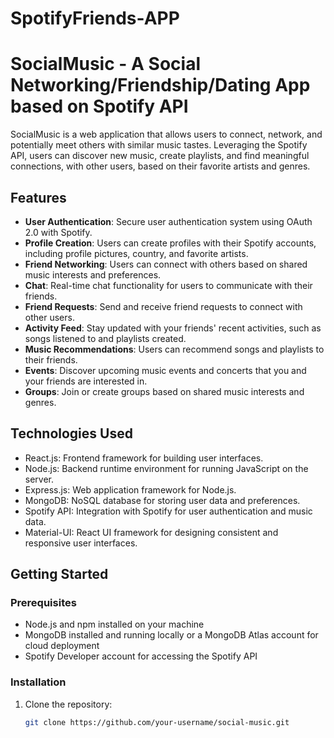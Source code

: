 # SpotifyFriends-APP
# SocialMusic - A Social Networking/Friendship/Dating App based on Spotify API

SocialMusic is a web application that allows users to connect, network, and potentially meet others with similar music tastes. Leveraging the Spotify API, users can discover new music, create playlists, and find meaningful connections, with other users, based on their favorite artists and genres.

## Features

- **User Authentication**: Secure user authentication system using OAuth 2.0 with Spotify.
- **Profile Creation**: Users can create profiles with their Spotify accounts, including profile pictures, country, and favorite artists.
- **Friend Networking**: Users can connect with others based on shared music interests and preferences.
- **Chat**: Real-time chat functionality for users to communicate with their friends.
- **Friend Requests**: Send and receive friend requests to connect with other users.
- **Activity Feed**: Stay updated with your friends' recent activities, such as songs listened to and playlists created.
- **Music Recommendations**: Users can recommend songs and playlists to their friends.
- **Events**: Discover upcoming music events and concerts that you and your friends are interested in.
- **Groups**: Join or create groups based on shared music interests and genres.

## Technologies Used

- React.js: Frontend framework for building user interfaces.
- Node.js: Backend runtime environment for running JavaScript on the server.
- Express.js: Web application framework for Node.js.
- MongoDB: NoSQL database for storing user data and preferences.
- Spotify API: Integration with Spotify for user authentication and music data.
- Material-UI: React UI framework for designing consistent and responsive user interfaces.

## Getting Started

### Prerequisites

- Node.js and npm installed on your machine
- MongoDB installed and running locally or a MongoDB Atlas account for cloud deployment
- Spotify Developer account for accessing the Spotify API

### Installation

1. Clone the repository:

   ```bash
   git clone https://github.com/your-username/social-music.git

